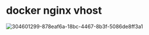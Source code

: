 # docker nginx vhost
![304601299-878eaf6a-18bc-4467-8b3f-5086de8ff3a1](https://github.com/papercrane55123/docker-nginx-vhost/assets/150432433/4e1b47ab-0550-4799-86ea-898f27cff012)

